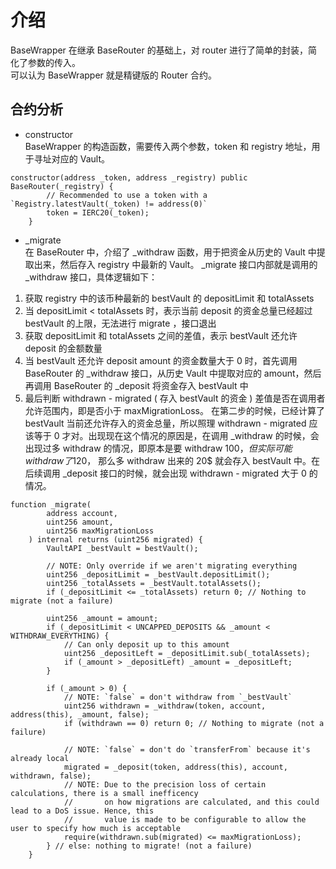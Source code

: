# 介绍  
BaseWrapper 在继承 BaseRouter 的基础上，对 router 进行了简单的封装，简化了参数的传入。  
可以认为 BaseWrapper 就是精键版的 Router 合约。  

## 合约分析  
- constructor  
BaseWrapper 的构造函数，需要传入两个参数，token 和 registry 地址，用于寻址对应的 Vault。  
```solidity
constructor(address _token, address _registry) public BaseRouter(_registry) {
        // Recommended to use a token with a `Registry.latestVault(_token) != address(0)`
        token = IERC20(_token);
    }
```

- _migrate  
在 BaseRouter 中，介绍了 _withdraw 函数，用于把资金从历史的 Vault 中提取出来，然后存入 registry 中最新的 Vault。 _migrate 接口内部就是调用的 _withdraw 接口，具体逻辑如下：  
1. 获取 registry 中的该币种最新的 bestVault 的 depositLimit 和 totalAssets  
2. 当 depositLimit < totalAssets 时，表示当前 deposit 的资金总量已经超过 bestVault 的上限，无法进行 migrate ，接口退出  
3. 获取  depositLimit 和 totalAssets 之间的差值，表示 bestVault 还允许 deposit 的金额数量  
4. 当 bestVault 还允许 deposit amount 的资金数量大于 0 时，首先调用 BaseRouter 的 _withdraw 接口，从历史 Vault 中提取对应的 amount，然后再调用  BaseRouter 的 _deposit 将资金存入 bestVault 中   
5. 最后判断 withdrawn - migrated ( 存入 bestVault 的资金 ) 差值是否在调用者允许范围内，即是否小于 maxMigrationLoss。 在第二步的时候，已经计算了 bestVault 当前还允许存入的资金总量，所以照理 withdrawn - migrated 应该等于 0 才对。出现现在这个情况的原因是，在调用 _withdraw 的时候，会出现过多 withdraw 的情况，即原本是要 withdraw 100$，但实际可能 withdraw 了 120$， 那么多 withdraw 出来的 20$ 就会存入 bestVault 中。在后续调用 _deposit 接口的时候，就会出现 withdrawn - migrated 大于 0 的情况。
```solidity
function _migrate(
        address account,
        uint256 amount,
        uint256 maxMigrationLoss
    ) internal returns (uint256 migrated) {
        VaultAPI _bestVault = bestVault();

        // NOTE: Only override if we aren't migrating everything
        uint256 _depositLimit = _bestVault.depositLimit();
        uint256 _totalAssets = _bestVault.totalAssets();
        if (_depositLimit <= _totalAssets) return 0; // Nothing to migrate (not a failure)

        uint256 _amount = amount;
        if (_depositLimit < UNCAPPED_DEPOSITS && _amount < WITHDRAW_EVERYTHING) {
            // Can only deposit up to this amount
            uint256 _depositLeft = _depositLimit.sub(_totalAssets);
            if (_amount > _depositLeft) _amount = _depositLeft;
        }

        if (_amount > 0) {
            // NOTE: `false` = don't withdraw from `_bestVault`
            uint256 withdrawn = _withdraw(token, account, address(this), _amount, false);
            if (withdrawn == 0) return 0; // Nothing to migrate (not a failure)

            // NOTE: `false` = don't do `transferFrom` because it's already local
            migrated = _deposit(token, address(this), account, withdrawn, false);
            // NOTE: Due to the precision loss of certain calculations, there is a small inefficency
            //       on how migrations are calculated, and this could lead to a DoS issue. Hence, this
            //       value is made to be configurable to allow the user to specify how much is acceptable
            require(withdrawn.sub(migrated) <= maxMigrationLoss);
        } // else: nothing to migrate! (not a failure)
    }
```